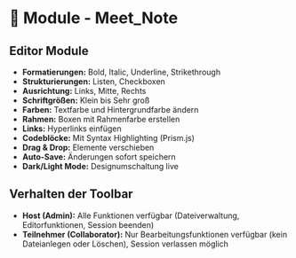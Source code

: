 # 🧩 Module - Meet_Note

## Editor Module

- **Formatierungen:** Bold, Italic, Underline, Strikethrough
- **Strukturierungen:** Listen, Checkboxen
- **Ausrichtung:** Links, Mitte, Rechts
- **Schriftgrößen:** Klein bis Sehr groß
- **Farben:** Textfarbe und Hintergrundfarbe ändern
- **Rahmen:** Boxen mit Rahmenfarbe erstellen
- **Links:** Hyperlinks einfügen
- **Codeblöcke:** Mit Syntax Highlighting (Prism.js)
- **Drag & Drop:** Elemente verschieben
- **Auto-Save:** Änderungen sofort speichern
- **Dark/Light Mode:** Designumschaltung live

## Verhalten der Toolbar

- **Host (Admin):** Alle Funktionen verfügbar (Dateiverwaltung, Editorfunktionen, Session beenden)
- **Teilnehmer (Collaborator):** Nur Bearbeitungsfunktionen verfügbar (kein Dateianlegen oder Löschen), Session verlassen möglich


